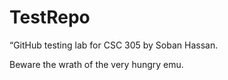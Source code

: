 # TestRepo
“GitHub testing lab for CSC 305 by Soban Hassan.

Beware the wrath of the very hungry emu.
